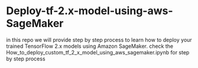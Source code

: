 # Deploy-tf-2.x-model-using-aws-SageMaker
in this repo we will provide step by step process to learn how to deploy your trained TensorFlow 2.x models using Amazon SageMaker. check the How_to_deploy_custom_tf_2_x_model_using_aws_sagemaker.ipynb for step by step process
